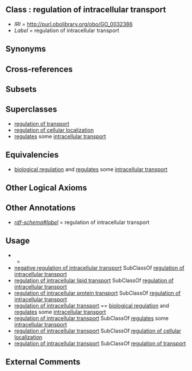 
## Class : regulation of intracellular transport

 * *IRI* = http://purl.obolibrary.org/obo/GO_0032386
 * *Label* = regulation of intracellular transport

## Synonyms


## Cross-references


## Subsets


## Superclasses

 * [regulation of transport](../../GO/49/GO_0051049.md)
 * [regulation of cellular localization](../../GO/41/GO_0060341.md)
 * [regulates](../../RO/11/RO_0002211.md) some [intracellular transport](../../GO/07/GO_0046907.md)

## Equivalencies

 * [biological regulation](../../GO/07/GO_0065007.md) and [regulates](../../RO/11/RO_0002211.md) some [intracellular transport](../../GO/07/GO_0046907.md)

## Other Logical Axioms


## Other Annotations

 * *[rdf-schema#label](../../el/rdf-schema#label.md)* = regulation of intracellular transport

## Usage

 * -
 * [negative regulation of intracellular transport](../../GO/87/GO_0032387.md) SubClassOf [regulation of intracellular transport](../../GO/86/GO_0032386.md)
 * [regulation of intracellular lipid transport](../../GO/77/GO_0032377.md) SubClassOf [regulation of intracellular transport](../../GO/86/GO_0032386.md)
 * [regulation of intracellular protein transport](../../GO/57/GO_0033157.md) SubClassOf [regulation of intracellular transport](../../GO/86/GO_0032386.md)
 * [regulation of intracellular transport](../../GO/86/GO_0032386.md) == [biological regulation](../../GO/07/GO_0065007.md) and [regulates](../../RO/11/RO_0002211.md) some [intracellular transport](../../GO/07/GO_0046907.md)
 * [regulation of intracellular transport](../../GO/86/GO_0032386.md) SubClassOf [regulates](../../RO/11/RO_0002211.md) some [intracellular transport](../../GO/07/GO_0046907.md)
 * [regulation of intracellular transport](../../GO/86/GO_0032386.md) SubClassOf [regulation of cellular localization](../../GO/41/GO_0060341.md)
 * [regulation of intracellular transport](../../GO/86/GO_0032386.md) SubClassOf [regulation of transport](../../GO/49/GO_0051049.md)

## External Comments

